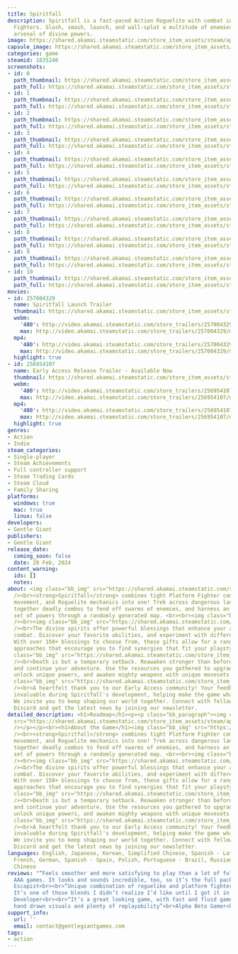 ```yaml
---
title: Spiritfall
description: Spiritfall is a fast-paced Action Roguelite with combat inspired by Platform
  Fighters. Slash, smash, launch, and wall-splat a multitude of enemies using an ever-changing
  arsenal of divine powers.
image: https://shared.akamai.steamstatic.com/store_item_assets/steam/apps/1835240/header.jpg?t=1732866789
capsule_image: https://shared.akamai.steamstatic.com/store_item_assets/steam/apps/1835240/capsule_231x87.jpg?t=1732866789
categories: game
steamid: 1835240
screenshots:
- id: 0
  path_thumbnail: https://shared.akamai.steamstatic.com/store_item_assets/steam/apps/1835240/ss_4b67953033008889dfac74c2e4aba9b9d5bcbf77.600x338.jpg?t=1732866789
  path_full: https://shared.akamai.steamstatic.com/store_item_assets/steam/apps/1835240/ss_4b67953033008889dfac74c2e4aba9b9d5bcbf77.1920x1080.jpg?t=1732866789
- id: 1
  path_thumbnail: https://shared.akamai.steamstatic.com/store_item_assets/steam/apps/1835240/ss_2a6532d6f5d84cbb423a3535e9681ef5e96c7669.600x338.jpg?t=1732866789
  path_full: https://shared.akamai.steamstatic.com/store_item_assets/steam/apps/1835240/ss_2a6532d6f5d84cbb423a3535e9681ef5e96c7669.1920x1080.jpg?t=1732866789
- id: 2
  path_thumbnail: https://shared.akamai.steamstatic.com/store_item_assets/steam/apps/1835240/ss_8ec223fe083764bb25d5939bd5d37f354a99df35.600x338.jpg?t=1732866789
  path_full: https://shared.akamai.steamstatic.com/store_item_assets/steam/apps/1835240/ss_8ec223fe083764bb25d5939bd5d37f354a99df35.1920x1080.jpg?t=1732866789
- id: 3
  path_thumbnail: https://shared.akamai.steamstatic.com/store_item_assets/steam/apps/1835240/ss_d71d6349320628b7df0a5da984a1d4e85ba15014.600x338.jpg?t=1732866789
  path_full: https://shared.akamai.steamstatic.com/store_item_assets/steam/apps/1835240/ss_d71d6349320628b7df0a5da984a1d4e85ba15014.1920x1080.jpg?t=1732866789
- id: 4
  path_thumbnail: https://shared.akamai.steamstatic.com/store_item_assets/steam/apps/1835240/ss_d4df71b2e9747650858ccde8766b27f79fc04a1e.600x338.jpg?t=1732866789
  path_full: https://shared.akamai.steamstatic.com/store_item_assets/steam/apps/1835240/ss_d4df71b2e9747650858ccde8766b27f79fc04a1e.1920x1080.jpg?t=1732866789
- id: 5
  path_thumbnail: https://shared.akamai.steamstatic.com/store_item_assets/steam/apps/1835240/ss_23ad86deb54e5e8035eeacc3a7003551463542d2.600x338.jpg?t=1732866789
  path_full: https://shared.akamai.steamstatic.com/store_item_assets/steam/apps/1835240/ss_23ad86deb54e5e8035eeacc3a7003551463542d2.1920x1080.jpg?t=1732866789
- id: 6
  path_thumbnail: https://shared.akamai.steamstatic.com/store_item_assets/steam/apps/1835240/ss_26ac0e6f69f2c7616a1c9e0591ef9507c45b2d81.600x338.jpg?t=1732866789
  path_full: https://shared.akamai.steamstatic.com/store_item_assets/steam/apps/1835240/ss_26ac0e6f69f2c7616a1c9e0591ef9507c45b2d81.1920x1080.jpg?t=1732866789
- id: 7
  path_thumbnail: https://shared.akamai.steamstatic.com/store_item_assets/steam/apps/1835240/ss_79977f54ce3834930911335aa7c3b0268b7fdf4d.600x338.jpg?t=1732866789
  path_full: https://shared.akamai.steamstatic.com/store_item_assets/steam/apps/1835240/ss_79977f54ce3834930911335aa7c3b0268b7fdf4d.1920x1080.jpg?t=1732866789
- id: 8
  path_thumbnail: https://shared.akamai.steamstatic.com/store_item_assets/steam/apps/1835240/ss_7dddb5694ed539ebd1fdd6ade19200f0948b913c.600x338.jpg?t=1732866789
  path_full: https://shared.akamai.steamstatic.com/store_item_assets/steam/apps/1835240/ss_7dddb5694ed539ebd1fdd6ade19200f0948b913c.1920x1080.jpg?t=1732866789
- id: 9
  path_thumbnail: https://shared.akamai.steamstatic.com/store_item_assets/steam/apps/1835240/ss_4773525fa47974f51e02da03eac2c8bb4bccba76.600x338.jpg?t=1732866789
  path_full: https://shared.akamai.steamstatic.com/store_item_assets/steam/apps/1835240/ss_4773525fa47974f51e02da03eac2c8bb4bccba76.1920x1080.jpg?t=1732866789
- id: 10
  path_thumbnail: https://shared.akamai.steamstatic.com/store_item_assets/steam/apps/1835240/ss_78c36fb4162d965b2e126abab646f5f4fe3956d2.600x338.jpg?t=1732866789
  path_full: https://shared.akamai.steamstatic.com/store_item_assets/steam/apps/1835240/ss_78c36fb4162d965b2e126abab646f5f4fe3956d2.1920x1080.jpg?t=1732866789
movies:
- id: 257004329
  name: Spiritfall Launch Trailer
  thumbnail: https://shared.akamai.steamstatic.com/store_item_assets/steam/apps/257004329/movie.293x165.jpg?t=1709143267
  webm:
    '480': http://video.akamai.steamstatic.com/store_trailers/257004329/movie480_vp9.webm?t=1709143267
    max: http://video.akamai.steamstatic.com/store_trailers/257004329/movie_max_vp9.webm?t=1709143267
  mp4:
    '480': http://video.akamai.steamstatic.com/store_trailers/257004329/movie480.mp4?t=1709143267
    max: http://video.akamai.steamstatic.com/store_trailers/257004329/movie_max.mp4?t=1709143267
  highlight: true
- id: 256954107
  name: Early Access Release Trailer - Available Now
  thumbnail: https://shared.akamai.steamstatic.com/store_item_assets/steam/apps/256954107/movie.293x165.jpg?t=1687268141
  webm:
    '480': http://video.akamai.steamstatic.com/store_trailers/256954107/movie480_vp9.webm?t=1687268141
    max: http://video.akamai.steamstatic.com/store_trailers/256954107/movie_max_vp9.webm?t=1687268141
  mp4:
    '480': http://video.akamai.steamstatic.com/store_trailers/256954107/movie480.mp4?t=1687268141
    max: http://video.akamai.steamstatic.com/store_trailers/256954107/movie_max.mp4?t=1687268141
  highlight: true
genres:
- Action
- Indie
steam_categories:
- Single-player
- Steam Achievements
- Full controller support
- Steam Trading Cards
- Steam Cloud
- Family Sharing
platforms:
  windows: true
  mac: true
  linux: false
developers:
- Gentle Giant
publishers:
- Gentle Giant
release_date:
  coming_soon: false
  date: 28 Feb, 2024
content_warning:
  ids: []
  notes:
about: <img class="bb_img" src="https://shared.akamai.steamstatic.com/store_item_assets/steam/apps/1835240/extras/PlatformFighterRoguelike.png?t=1732866789"
  /><br><strong>Spiritfall</strong> combines tight Platform Fighter combat, smooth
  movement, and Roguelite mechanics into one! Trek across dangerous lands, string
  together deadly combos to fend off swarms of enemies, and harness an ever-changing
  set of powers through a randomly generated map. <br><br><img class="bb_img" src="https://shared.akamai.steamstatic.com/store_item_assets/steam/apps/1835240/extras/SynergiesAwait.png?t=1732866789"
  /><br><img class="bb_img" src="https://shared.akamai.steamstatic.com/store_item_assets/steam/apps/1835240/extras/GIFDivineSynergiesQuality.gif?t=1732866789"
  /><br>The divine spirits offer powerful blessings that enhance your abilities in
  combat. Discover your favorite abilities, and experiment with different builds.
  With over 150+ blessings to choose from, these gifts allow for a range of tactical
  approaches that encourage you to find synergies that fit your playstyle.<br><br><img
  class="bb_img" src="https://shared.akamai.steamstatic.com/store_item_assets/steam/apps/1835240/extras/StrongerFromDefeat.png?t=1732866789"
  /><br>Death is but a temporary setback. Reawaken stronger than before at the Sanctum
  and continue your adventure. Use the resources you gathered to upgrade your skills,
  unlock unique powers, and awaken mighty weapons with unique movesets.<br><br><img
  class="bb_img" src="https://shared.akamai.steamstatic.com/store_item_assets/steam/apps/1835240/extras/Community.png?t=1732866789"
  /><br>A heartfelt thank you to our Early Access community! Your feedback has been
  invaluable during Spiritfall's development, helping make the game what it is today.
  We invite you to keep shaping our world together. Connect with fellow players on
  Discord and get the latest news by joining our newsletter.
detailed_description: <h1>Roadmap</h1><p><p class="bb_paragraph"><img class="bb_img"
  src="https://shared.akamai.steamstatic.com/store_item_assets/steam/apps/1835240/extras/RoadmapSpiritfallNov24.png?t=1732866789"
  /></p></p><br><h1>About the Game</h1><img class="bb_img" src="https://shared.akamai.steamstatic.com/store_item_assets/steam/apps/1835240/extras/PlatformFighterRoguelike.png?t=1732866789"
  /><br><strong>Spiritfall</strong> combines tight Platform Fighter combat, smooth
  movement, and Roguelite mechanics into one! Trek across dangerous lands, string
  together deadly combos to fend off swarms of enemies, and harness an ever-changing
  set of powers through a randomly generated map. <br><br><img class="bb_img" src="https://shared.akamai.steamstatic.com/store_item_assets/steam/apps/1835240/extras/SynergiesAwait.png?t=1732866789"
  /><br><img class="bb_img" src="https://shared.akamai.steamstatic.com/store_item_assets/steam/apps/1835240/extras/GIFDivineSynergiesQuality.gif?t=1732866789"
  /><br>The divine spirits offer powerful blessings that enhance your abilities in
  combat. Discover your favorite abilities, and experiment with different builds.
  With over 150+ blessings to choose from, these gifts allow for a range of tactical
  approaches that encourage you to find synergies that fit your playstyle.<br><br><img
  class="bb_img" src="https://shared.akamai.steamstatic.com/store_item_assets/steam/apps/1835240/extras/StrongerFromDefeat.png?t=1732866789"
  /><br>Death is but a temporary setback. Reawaken stronger than before at the Sanctum
  and continue your adventure. Use the resources you gathered to upgrade your skills,
  unlock unique powers, and awaken mighty weapons with unique movesets.<br><br><img
  class="bb_img" src="https://shared.akamai.steamstatic.com/store_item_assets/steam/apps/1835240/extras/Community.png?t=1732866789"
  /><br>A heartfelt thank you to our Early Access community! Your feedback has been
  invaluable during Spiritfall's development, helping make the game what it is today.
  We invite you to keep shaping our world together. Connect with fellow players on
  Discord and get the latest news by joining our newsletter.
languages: English, Japanese, Korean, Simplified Chinese, Spanish - Latin America,
  French, German, Spanish - Spain, Polish, Portuguese - Brazil, Russian, Traditional
  Chinese
reviews: "“Feels smoother and more satisfying to play than a lot of fully-released
  AAA games. It looks and sounds incredible, too, so it’s the full package”<br>The
  Escapist<br><br>“Unique combination of roguelike and platform fighter elements [...]
  It’s one of those blends I didn’t realize I’d like until I got it in my hands”<br>Game
  Developer<br><br>“It’s a great looking game, with fast and fluid gameplay, stylish
  hand drawn visuals and plenty of replayability”<br>Alpha Beta Gamer<br>"
support_info:
  url: ''
  email: contact@gentlegiantgames.com
tags:
- action
---
```


